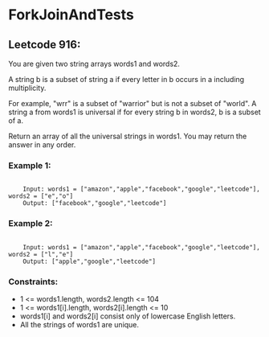 # ForkJoinAndTests
## Leetcode 916:
You are given two string arrays words1 and words2.

A string b is a subset of string a if every letter in b occurs in a including multiplicity.

For example, "wrr" is a subset of "warrior" but is not a subset of "world".
A string a from words1 is universal if for every string b in words2, b is a subset of a.

Return an array of all the universal strings in words1. You may return the answer in any order.

 

### Example 1:

<pre><code>
    Input: words1 = ["amazon","apple","facebook","google","leetcode"], words2 = ["e","o"]
    Output: ["facebook","google","leetcode"]
</code></pre>

### Example 2:

<pre><code>
    Input: words1 = ["amazon","apple","facebook","google","leetcode"], words2 = ["l","e"]
    Output: ["apple","google","leetcode"]
</code></pre> 

### Constraints:

<ul>
    <li>1 <= words1.length, words2.length <= 104</li>
    <li>1 <= words1[i].length, words2[i].length <= 10</li>
    <li>words1[i] and words2[i] consist only of lowercase English letters.</li>
    <li>All the strings of words1 are unique.</li>
</ul>    
